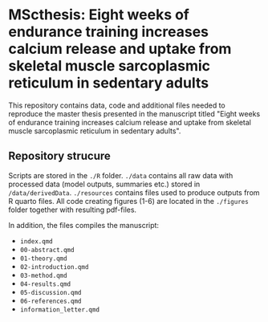 # MScthesis: Eight weeks of endurance training increases calcium release and uptake from skeletal muscle sarcoplasmic reticulum in sedentary adults

This repository contains data, code and additional files needed to reproduce the master thesis presented in the manuscript titled "Eight weeks of endurance training increases calcium release and uptake from skeletal muscle sarcoplasmic reticulum in sedentary adults".

## Repository strucure

Scripts are stored in the `./R` folder. `./data` contains all raw data with processed data (model outputs, summaries etc.) stored in `/data/derivedData`. `./resources` contains files used to produce outputs from R quarto files. All code creating figures (1-6) are located in the `./figures` folder together with resulting pdf-files.

In addition, the files compiles the manuscript:

* `index.qmd`
* `00-abstract.qmd`
* `01-theory.qmd`
* `02-introduction.qmd`
* `03-method.qmd`
* `04-results.qmd`
* `05-discussion.qmd`
* `06-references.qmd`
* `information_letter.qmd`

